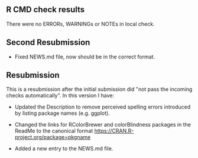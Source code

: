 ## R CMD check results
There were no ERRORs, WARNINGs or NOTEs in local check.

## Second Resubmission
* Fixed NEWS.md file, now should be in the correct format.

## Resubmission
This is a resubmission after the initial submission did "not pass the incoming checks automatically". In this version I have:

* Updated the Description to remove perceived spelling errors introduced by listing package names (e.g. ggplot).

* Changed the links for RColorBrewer and colorBlindness packages in the ReadMe to the canonical format https://CRAN.R-project.org/package=pkgname

* Added a new entry to the NEWS.md file.
